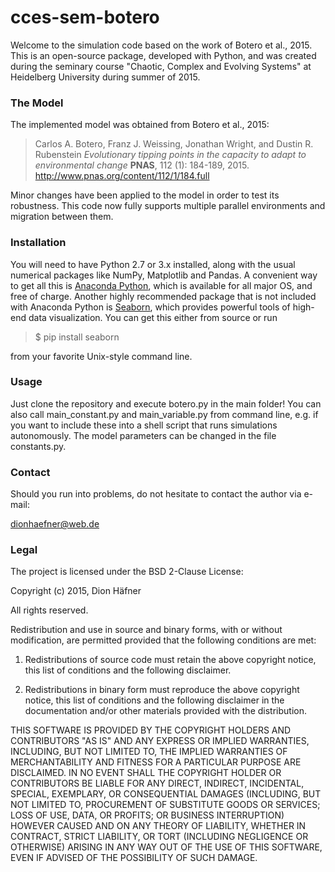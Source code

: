 # cces-sem-botero

Welcome to the simulation code based on the work of Botero et al., 2015. This is an open-source package, developed with Python, and was created during the seminary course "Chaotic, Complex and Evolving Systems" at Heidelberg University during summer of 2015.


### The Model

The implemented model was obtained from Botero et al., 2015:

>    Carlos A. Botero, Franz J. Weissing, Jonathan Wright, and Dustin R. Rubenstein
>    *Evolutionary tipping points in the capacity to adapt to environmental change*
>    **PNAS**, 112 (1): 184-189, 2015.
>	http://www.pnas.org/content/112/1/184.full

Minor changes have been applied to the model in order to test its robustness. This code now fully supports multiple parallel environments and migration between them.


### Installation

You will need to have Python 2.7 or 3.x installed, along with the usual numerical packages like NumPy, Matplotlib and Pandas. A convenient way to get all this is [Anaconda Python](https://store.continuum.io/cshop/anaconda/), which is available for all major OS, and free of charge. Another highly recommended package that is not included with Anaconda Python is [Seaborn](https://www.stanford.edu/~mwaskom/software/seaborn/), which provides powerful tools of high-end data visualization. You can get this either from source or run

>	$ pip install seaborn

from your favorite Unix-style command line.


### Usage

Just clone the repository and execute botero.py in the main folder! You can also call main_constant.py and main_variable.py from command line, e.g. if you want to include these into a shell script that runs simulations autonomously. The model parameters can be changed in the file constants.py.


### Contact

Should you run into problems, do not hesitate to contact the author via e-mail:

dionhaefner@web.de


### Legal

The project is licensed under the BSD 2-Clause License:

Copyright (c) 2015, Dion Häfner

All rights reserved.

Redistribution and use in source and binary forms, with or without modification, are permitted provided that the following conditions are met:

1. Redistributions of source code must retain the above copyright notice, this list of conditions and the following disclaimer.

2. Redistributions in binary form must reproduce the above copyright notice, this list of conditions and the following disclaimer in the documentation and/or other materials provided with the distribution.

THIS SOFTWARE IS PROVIDED BY THE COPYRIGHT HOLDERS AND CONTRIBUTORS "AS IS" AND ANY EXPRESS OR IMPLIED WARRANTIES, INCLUDING, BUT NOT LIMITED TO, THE IMPLIED WARRANTIES OF MERCHANTABILITY AND FITNESS FOR A PARTICULAR PURPOSE ARE DISCLAIMED. IN NO EVENT SHALL THE COPYRIGHT HOLDER OR CONTRIBUTORS BE LIABLE FOR ANY DIRECT, INDIRECT, INCIDENTAL, SPECIAL, EXEMPLARY, OR CONSEQUENTIAL DAMAGES (INCLUDING, BUT NOT LIMITED TO, PROCUREMENT OF SUBSTITUTE GOODS OR SERVICES; LOSS OF USE, DATA, OR PROFITS; OR BUSINESS INTERRUPTION) HOWEVER CAUSED AND ON ANY THEORY OF LIABILITY, WHETHER IN CONTRACT, STRICT LIABILITY, OR TORT (INCLUDING NEGLIGENCE OR OTHERWISE) ARISING IN ANY WAY OUT OF THE USE OF THIS SOFTWARE, EVEN IF ADVISED OF THE POSSIBILITY OF SUCH DAMAGE.